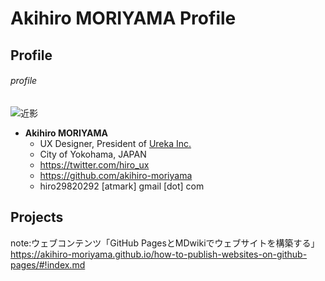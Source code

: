 # Akihiro MORIYAMA Profile

## Profile

###### profile

![近影](https://avatars3.githubusercontent.com/u/19588967?s=240&v=4)

* **Akihiro MORIYAMA**
  * <i class="fas fa-user-friends fa-fw"></i>UX Designer, President of [Ureka Inc.](https://www.ureka.co.jp/)
  * <i class="fas fa-map-marker-alt fa-fw"></i>City of Yokohama, JAPAN
  * <i class="fab fa-twitter fa-fw"></i>https://twitter.com/hiro_ux
  * <i class="fab fa-github fa-fw"></i>https://github.com/akihiro-moriyama
  * <i class="far fa-envelope fa-fw"></i>hiro29820292 [atmark] gmail [dot] com

## Projects

note:ウェブコンテンツ「GitHub PagesとMDwikiでウェブサイトを構築する」
https://akihiro-moriyama.github.io/how-to-publish-websites-on-github-pages/#!index.md
